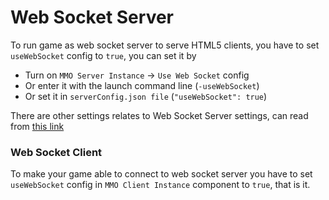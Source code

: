 # Web Socket Server

To run game as web socket server to serve HTML5 clients, you have to set `useWebSocket` config to `true`, you can set it by
- Turn on `MMO Server Instance` -> `Use Web Socket` config
- Or enter it with the launch command line (`-useWebSocket`)
- Or set it in `serverConfig.json file` (`"useWebSocket": true`)

There are other settings relates to Web Socket Server settings, can read from [this link](../pages/030-server-command-line-argument.md)

### Web Socket Client

To make your game able to connect to web socket server you have to set `useWebSocket` config in `MMO Client Instance` component to `true`, that is it.